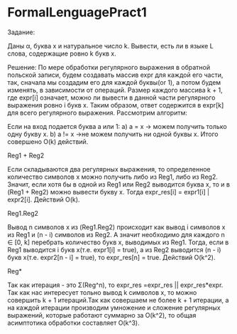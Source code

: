 # FormalLenguagePract1
Задание:

Даны α, буква x и натуральное число k. Вывести, есть ли в языке L слова, содержащие ровно k букв x.

Решение:
По мере обработки регулярного выражения в обратной польской записи, будем создавать массив expr для каждой его части, так, сначала мы создадим его для каждой буквы(or 1), а потом будем изменять, в зависимости от операций. Размер каждого массива k + 1, где expr[i] означает, можно ли вывести в данной части регулярного выражения ровно i букв x.
Таким образом, ответ содержится в expr[k] для всего регулярного выражения.
Рассмотрим алгоритм:

Если на вход подается буква a или 1:
a) a = x → можем получить только одну букву x.
b) a != x →не можем получить ни одной буквы x.
Итого совершено O(k) действий.

Reg1 + Reg2

Если складываются два регулярных выражения, то определенное количество символов x можно получить либо из Reg1, либо из Reg2. Значит, если хотя бы в одной из Reg1 или Reg2 выводится буквa x, то и в (Reg1 + Reg2) можно вывести букву x. Тогда expr_res[i] = expr1[i] | expr2[i]. Действий O(k).

Reg1.Reg2

Вывод n символов x из (Reg1.Reg2) происходит как вывод i символов x из Reg1 и (n - i) символов из Reg2. А значит необходимо для каждого n ∈ [0, k] перебрать количество букв x, выводимых из Reg1. Тогда, если в Reg1 выводится i букв x(т.е. expr1[i] = true), а из Reg2 выводится (n - i) букв x(т.е. expr2[n - i] = true), то expr_res[n] = true. Действий O(k^2).

Reg*

Так как итерация - это Σ(Reg^n), то expr_res =expr_res || expr_res*expr. Так как нас интересует тольно вывод  k символов x, то можно совершить k + 1 итераций.Так как совершаем не более k + 1 итерации, а на каждой итерации производим умножение и сложение регулярных выражений, которые работают суммарно за O(k^2), то общая асимптотика обработки составляет O(k^3).

